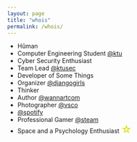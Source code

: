 ```yaml
---
layout: page
title: "whois"
permalink: /whois/
---
```

* Hûman
* Computer Engineering Student <a href="https://ktu.edu.tr" target="_blank">@ktu</a>
* Cyber Security Enthusiast
* Team Lead <a href="https://ktusec.org" target="_blank">@ktusec</a>
* Developer of Some Things
* Organizer <a href="https://djangogirls.org/trabzon" target="_blank">@djangogirls</a>
* Thinker
* Author <a href="https://wannart.com/author/md" target="_blank">@wannartcom</a>
* Photographer <a              href="https://vsco.co/mucahiddogann" target="_blank">@vsco</a>
* <a href="https://open.spotify.com/user/6lcy5a0gtp3kgm03b5aix3du4?si=5Zvj6IUJStmfFjfp_PMXzA"               target="_blank">@spotify</a>
* Professional Gamer <a href="https://steamcommunity.com/id/mucahiddogan" target="_blank">@steam</a>
* Space and a Psychology Enthusiast <font size="5px" color="#dcdc00">&#9734;</font>

